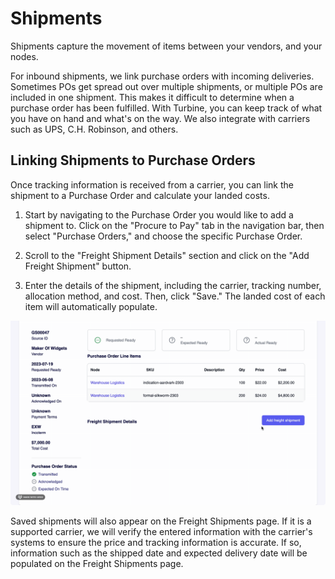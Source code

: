 # Shipments
Shipments capture the movement of items between your vendors, and your nodes.

For inbound shipments, we link purchase orders with incoming deliveries. Sometimes POs get spread out over multiple shipments, or multiple POs are included in one shipment. This makes it difficult to determine when a purchase order has been fulfilled. With Turbine, you can keep track of what you have on hand and what's on the way. We also integrate with carriers such as UPS, C.H. Robinson, and others.

## Linking Shipments to Purchase Orders

Once tracking information is received from a carrier, you can link the shipment to a Purchase Order and calculate your landed costs.

1. Start by navigating to the Purchase Order you would like to add a shipment to. Click on the "Procure to Pay" tab in the navigation bar, then select "Purchase Orders," and choose the specific Purchase Order.

2. Scroll to the "Freight Shipment Details" section and click on the "Add Freight Shipment" button.

3. Enter the details of the shipment, including the carrier, tracking number, allocation method, and cost. Then, click "Save." The landed cost of each item will automatically populate.

![Adding a freight shipment](../../static/img/adding-a-freight-shipment.gif)

Saved shipments will also appear on the Freight Shipments page. If it is a supported carrier, we will verify the entered information with the carrier's systems to ensure the price and tracking information is accurate. If so, information such as the shipped date and expected delivery date will be populated on the Freight Shipments page.
